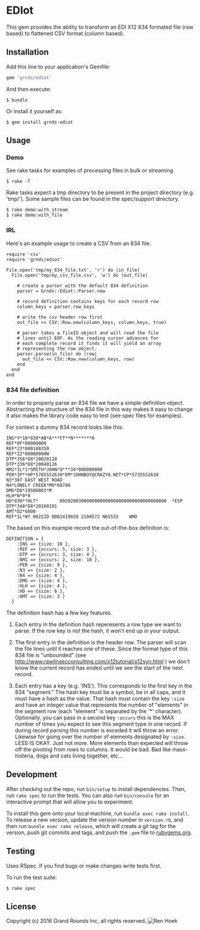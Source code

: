 # EDIot
This gem provides the ability to transform an EDI X12 834 formated file (row based) to flattened CSV format (column based).

## Installation

Add this line to your application's Gemfile:

```ruby
gem 'grnds/ediot'
```

And then execute:

    $ bundle

Or install it yourself as:

    $ gem install grnds-ediot

## Usage

### Demo
See rake tasks for examples of processing files in bulk or streaming

    $ rake -T

Rake tasks expect a tmp directory to be present in the project directory (e.g. 'tmp/'). Some sample files can be found in the spec/support directory.

    $ rake demo:with_stream
    $ rake demo:with_file

### IRL

Here's an example usage to create a CSV from an 834 file:

    require 'csv'
    require 'grnds/ediot'

    File.open('tmp/my_834_file.txt', 'r') do |in_file|
      File.open('tmp/my_csv_file.csv', 'w') do |out_file|

        # create a parser with the default 834 definition
        parser = Grnds::Ediot::Parser.new

        # record definition contains keys for each record row
        column_keys = parser.row_keys

        # write the csv header row first
        out_file << CSV::Row.new(column_keys, column_keys, true)

        # parser takes a fileIO object and will read the file
        # lines until EOF. As the reading cursor advances for
        # each complete record it finds it will yield an array
        # representing the row object.
        parser.parse(in_file) do |row|
          out_file << CSV::Row.new(column_keys, row)
        end
      end
    end

### 834 file definition

In order to properly parse an 834 file we have a simple definition object.
Abstracting the structure of the 834 file in this way makes it easy to change
it also makes the library code easy to test (see spec files for examples).

For context a dummy 834 record looks like this:

    INS*Y*18*030*AB*A***FT**N*******0
    REF*0F*00000000
    REF*23*800188350
    REF*ZZ*00000000W
    DTP*356*D8*20020128
    DTP*336*D8*20040126
    NM1*IL*1*SMITH*JOHN*Q***34*000000000
    PER*IP**HP*5785552630*EM*JOHNBOY@CRAZY8.NET*CP*5735552630
    N3*387 EAST WEST ROAD
    N4*LONELY CREEK*M0*68786
    DMG*D8*19500803*M
    HLH*N*0*0
    HD*030**HLT*        0920200300000000000000000000000000000000  *ESP
    DTP*348*D8*20160101
    AMT*D2*6000
    REF*1L*WY 00222D 0001419020 2100572 N65533    WMO


The based on this example record the out-of-the-box definition is:


    DEFINITION = {
        :INS => {size: 18 },
        :REF => {occurs: 5, size: 3 },
        :DTP => {occurs: 3, size: 4 },
        :NM1 => {occurs: 2, size: 10 },
        :PER => {size: 9 },
        :N3 => {size: 2 },
        :N4 => {size: 4 },
        :DMG => {size: 4 },
        :HLH => {size: 4 },
        :HD => {size: 6 },
        :AMT => {size: 3 }
      }

The definition hash has a few key features.

1. Each entry in the definition hash reperesents a row type
    we want to parse. If the row key is not the hash, it won't end
    up in your output.

2. The first entry in the definition is the header row. The parser
    will scan the file lines until it reaches one of these. Since the
    format type of this 834 file is "unbounded" (see http://www.rawlinsecconsulting.com/x12tutorial/x12syn.html )
    we don't know the current record has ended until we see the start of
    the next record.

3. Each entry has a key (e.g. 'INS'). This corresponds to the first key in
    the 834 "segment." The hash key must be a symbol, be in all caps, and it must have a hash as the value.
    That hash must contain the key `:size` and have an integer value that
    represents the number of "elements" in the segment row (each "element"
    is separated by the '*' character). Optionally, you can pass in a second
    key `:occurs` this is the MAX number of times you expect to see this
    segment type in one record. If during record parsing this number is
    exceded it will throw an error. Likewise for going over the number of
    elements designated by `:size`. LESS IS OKAY. Just not more. More elements
    than expected will throw off the pivoting from rows to columns. It would
    be bad. Bad like mass-histeria, dogs and cats living together, etc...


## Development

After checking out the repo, run `bin/setup` to install dependencies. Then, run `rake spec` to run the tests. You can also run `bin/console` for an interactive prompt that will allow you to experiment.

To install this gem onto your local machine, run `bundle exec rake install`. To release a new version, update the version number in `version.rb`, and then run `bundle exec rake release`, which will create a git tag for the version, push git commits and tags, and push the `.gem` file to [rubygems.org](https://rubygems.org).

## Testing

Uses RSpec. If you find bugs or make changes write tests first.

To run the test suite:

    $ rake spec


## License
Copyright (c) 2016 Grand Rounds Inc, all rights reserved.
![Ren Hoek](http://3b3832722e63ef13df5f-655e11a96f14b2c941c4bc34ef58f583.r35.cf2.rackcdn.com/product_images_new/Mens_Grey_Ren_And_Stimpy_Eediot_T_Shirt_from_Chunk_print_500-480-500.jpg)
